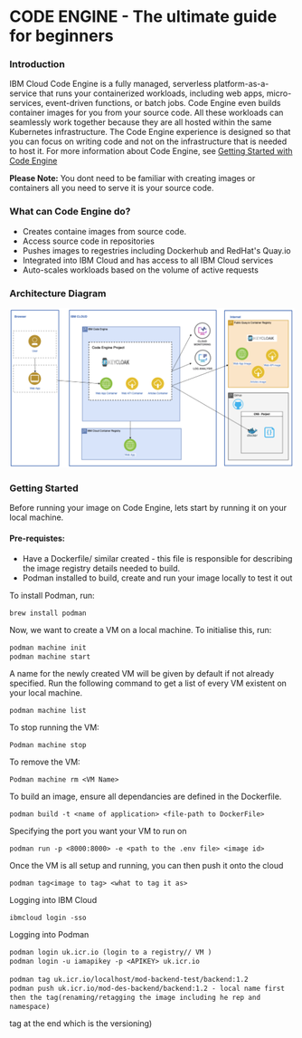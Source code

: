 # CODE ENGINE - The ultimate guide for beginners

### Introduction

IBM Cloud Code Engine is a fully managed, serverless platform-as-a-service that runs your containerized workloads, including web apps, micro-services, event-driven functions, or batch jobs. Code Engine even builds container images for you from your source code. All these workloads can seamlessly work together because they are all hosted within the same Kubernetes infrastructure. The Code Engine experience is designed so that you can focus on writing code and not on the infrastructure that is needed to host it. For more information about Code Engine, see <a href="https://cloud.ibm.com/docs/codeengine?topic=codeengine-getting-started"> Getting Started with Code Engine</a>

<b>Please Note:</b> You dont need to be familiar with creating images or containers all you need to serve it is your source code.

### What can Code Engine do?

- Creates containe images from source code.
- Access source code in repositories
- Pushes images to regestries including Dockerhub and RedHat's Quay.io
- Integrated into IBM Cloud and has access to all IBM Cloud services
- Auto-scales workloads based on the volume of active requests

### Architecture Diagram

![diagram](Code_Eng_Architecture.png)

### Getting Started

Before running your image on Code Engine, lets start by running it on your local machine.

#### Pre-requistes:

- Have a Dockerfile/ similar created - this file is responsible for describing the image registry details needed to build.
- Podman installed to build, create and run your image locally to test it out

To install Podman, run:

    brew install podman

Now, we want to create a VM on a local machine. To initialise this, run:

    podman machine init
    podman machine start

A name for the newly created VM will be given by default if not already specified. Run the following command to get a list of every VM existent on your local machine.

    podman machine list

To stop running the VM:

    Podman machine stop

To remove the VM:

    Podman machine rm <VM Name>

To build an image, ensure all dependancies are defined in the Dockerfile.

    podman build -t <name of application> <file-path to DockerFile>

Specifying the port you want your VM to run on

    podman run -p <8000:8000> -e <path to the .env file> <image id>

Once the VM is all setup and running, you can then push it onto the cloud

    podman tag<image to tag> <what to tag it as>

Logging into IBM Cloud

    ibmcloud login -sso

Logging into Podman

    podman login uk.icr.io (login to a registry// VM )
    podman login -u iamapikey -p <APIKEY> uk.icr.io

    podman tag uk.icr.io/localhost/mod-backend-test/backend:1.2
    podman push uk.icr.io/mod-des-backend/backend:1.2 - local name first then the tag(renaming/retagging the image including he rep and namespace)

tag at the end which is the versioning)
